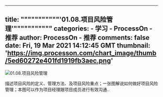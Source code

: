 
---
title: """""""""""'01.08.项目风险管理'"""""""""""
categories: 
    - 学习
    - ProcessOn - 推荐
author: ProcessOn - 推荐
comments: false
date: Fri, 19 Mar 2021 14:12:45 GMT
thumbnail: 'https://img.processon.com/chart_image/thumb/5ed60272e401fd1919fb3aec.png'
---

<div>   
<img class="thumb" alt="01.08.项目风险管理" src="https://img.processon.com/chart_image/thumb/5ed60272e401fd1919fb3aec.png" referrerpolicy="no-referrer">
<p>描述项目风险的定义、管理方法、及项目风险重点；一张图解说如何做好项目风险管理；本图可以作为项目经理跟项目成员进行有效沟通..</p>  
</div>
            